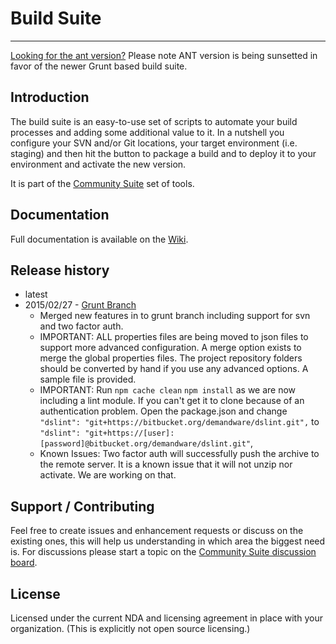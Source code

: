 Build Suite
==============

--------------------------
[Looking for the ant version?](https://bitbucket.org/demandware/build-suite-ant/overview)  Please note ANT version is being sunsetted in favor of the newer Grunt based build suite.


Introduction
------------
The build suite is an easy-to-use set of scripts to automate your build processes and adding some additional value to it. In a nutshell you configure your SVN and/or Git locations, your target environment (i.e. staging) and then hit the button to package a build and to deploy it to your environment and activate the new version.

It is part of the [Community Suite](https://xchange.demandware.com/community/developer/community-suite) set of tools.

Documentation
-------------
Full documentation is available on the [Wiki](https://bitbucket.org/demandware/build-suite/wiki).

Release history
---------------
- latest
- 2015/02/27 - [Grunt Branch](https://bitbucket.org/demandware/build-suite/src/4ad8e2001b5a4200422ced9844df545dd6f45ae5/?at=grunt)
    - Merged new features in to grunt branch including support for svn and two factor auth.
    - IMPORTANT: ALL properties files are being moved to json files to support more advanced configuration.  A merge option exists to merge the global properties files.  The project repository folders should be converted by hand if you use any advanced options.  A sample file is provided. 
    - IMPORTANT: Run `npm cache clean` `npm install` as we are now including a lint module. If you can't get it to clone because of an authentication problem. Open the package.json and change `"dslint": "git+https://bitbucket.org/demandware/dslint.git",` to `"dslint": "git+https://[user]:[password]@bitbucket.org/demandware/dslint.git"`,
    - Known Issues: Two factor auth will successfully push the archive to the remote server.  It is a known issue that it will not unzip nor activate.  We are working on that.


Support / Contributing
----------------------

Feel free to create issues and enhancement requests or discuss on the existing ones, this will help us understanding in which area the biggest need is. For discussions please start a topic on the [Community Suite discussion board](https://xchange.demandware.com/community/developer/community-suite/content).

License
-------
Licensed under the current NDA and licensing agreement in place with your organization. (This is explicitly not open source licensing.)
